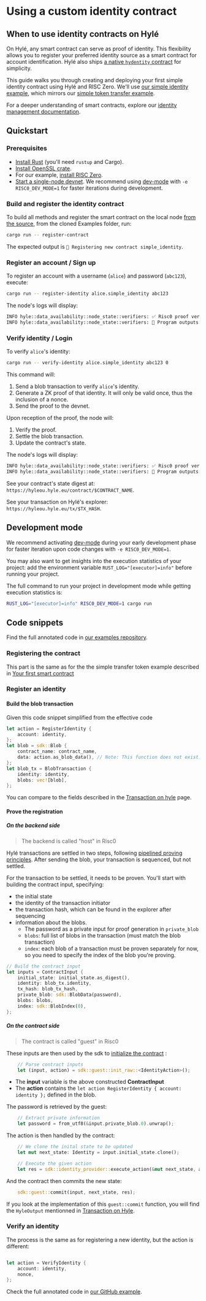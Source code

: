 # Using a custom identity contract

## When to use identity contracts on Hylé

On Hylé, any smart contract can serve as proof of identity. This flexibility allows you to register your preferred identity source as a smart contract for account identification. Hylé also ships [a native `hydentity` contract](https://github.com/Hyle-org/hyle/tree/main/crates/contracts/hydentity) for simplicity.

This guide walks you through creating and deploying your first simple identity contract using Hylé and RISC Zero. We'll use [our simple identity example](https://github.com/Hyle-org/examples/tree/main/simple-identity), which mirrors our [simple token transfer example](./your-first-smart-contract.md).

For a deeper understanding of smart contracts, explore our [identity management documentation](../general-doc/identity.md).

## Quickstart

### Prerequisites

- [Install Rust](https://www.rust-lang.org/tools/install) (you'll need `rustup` and Cargo).
- [Install OpenSSL crate](https://crates.io/crates/openssl).
- For our example, [install RISC Zero](https://dev.risczero.com/api/zkvm/install).
- [Start a single-node devnet](./devnet.md). We recommend using [dev-mode](https://dev.risczero.com/api/generating-proofs/dev-mode) with `-e RISC0_DEV_MODE=1` for faster iterations during development.

### Build and register the identity contract

To build all methods and register the smart contract on the local node [from the source](https://github.com/Hyle-org/examples/blob/main/simple-identity/host/src/main.rs), from the cloned Examples folder, run:

```bash
cargo run -- register-contract
```

The expected output is `📝 Registering new contract simple_identity`.

### Register an account / Sign up

To register an account with a username (`alice`) and password (`abc123`), execute:

```sh
cargo run -- register-identity alice.simple_identity abc123
```

The node's logs will display:

```bash
INFO hyle::data_availability::node_state::verifiers: ✅ Risc0 proof verified.
INFO hyle::data_availability::node_state::verifiers: 🔎 Program outputs: Successfully registered identity for account: alice.simple_identity
```

### Verify identity / Login

To verify `alice`'s identity:

```bash
cargo run -- verify-identity alice.simple_identity abc123 0
```

This command will:

1. Send a blob transaction to verify `alice`'s identity.
1. Generate a ZK proof of that identity. It will only be valid once, thus the inclusion of a nonce.
1. Send the proof to the devnet.

Upon reception of the proof, the node will:

1. Verify the proof.
1. Settle the blob transaction.
1. Update the contract's state.

The node's logs will display:

```bash
INFO hyle::data_availability::node_state::verifiers: ✅ Risc0 proof verified.
INFO hyle::data_availability::node_state::verifiers: 🔎 Program outputs: Identity verified for account: alice.simple_identity
```

See your contract's state digest at: `https://hyleou.hyle.eu/contract/$CONTRACT_NAME`.

See your transaction on Hylé's explorer: `https://hyleou.hyle.eu/tx/$TX_HASH`.


## Development mode

We recommend activating [dev-mode](https://dev.risczero.com/api/generating-proofs/dev-mode) during your early development phase for faster iteration upon code changes with `-e RISC0_DEV_MODE=1`.

You may also want to get insights into the execution statistics of your project: add the environment variable `RUST_LOG="[executor]=info"` before running your project.

The full command to run your project in development mode while getting execution statistics is:

```bash
RUST_LOG="[executor]=info" RISC0_DEV_MODE=1 cargo run
```

## Code snippets

Find the full annotated code in [our examples repository](https://github.com/Hyle-org/examples/blob/main/simple-identity/host/src/main.rs).


### Registering the contract

This part is the same as for the the simple transfer token example described in [Your first smart contract](./your-first-smart-contract.md)

### Register an identity

#### Build the blob transaction

Given this code snippet simplified from the effective code 

```rs
let action = RegisterIdentity {
    account: identity,
};
let blob = sdk::Blob {
    contract_name: contract_name,
    data: action.as_blob_data(), // Note: This function does not exist. Used here for clarity
};
let blob_tx = BlobTransaction {
    identity: identity,
    blobs: vec![blob],
};
```

You can compare to the fields described in the [Transaction on hyle](../general-doc/transaction.md) page.

#### Prove the registration

##### On the backend side
> The backend is called "host" in Risc0

Hylé transactions are settled in two steps, following [pipelined proving principles](../general-doc/pipelined-proving.md). After sending the blob, your transaction is sequenced, but not settled.

For the transaction to be settled, it needs to be proven. You'll start with building the contract input, specifying:

- the initial state 
- the identity of the transaction initiator
- the transaction hash, which can be found in the explorer after sequencing 
- information about the blobs.
  - The password as a private input for proof generation in `private_blob`
  - `blobs`: full list of blobs in the transaction (must match the blob transaction)
  - `index`: each blob of a transaction must be proven separately for now, so you need to specify the index of the blob you're proving.

```rs
// Build the contract input
let inputs = ContractInput {
    initial_state: initial_state.as_digest(),
    identity: blob_tx.identity,
    tx_hash: blob_tx_hash,
    private_blob: sdk::BlobData(password),
    blobs: blobs,
    index: sdk::BlobIndex(0),
};

```

##### On the contract side 
> The contract is called "guest" in Risc0

These inputs are then used by the sdk to [initialize the contract](https://github.com/Hyle-org/examples/blob/main/simple-identity/methods/guest/src/main.rs#L8) :

```rust 
    // Parse contract inputs
    let (input, action) = sdk::guest::init_raw::<IdentityAction>();
```

- The **input** variable is the above constructed **ContractInput**
- The **action** contains the `let action RegisterIdentity { account: identity };` defined in the blob.

The password is retrieved by the guest:

```rust
    // Extract private information
    let password = from_utf8(&input.private_blob.0).unwrap();
```

The action is then handled by the contract:

```rust 
    // We clone the inital state to be updated
    let mut next_state: Identity = input.initial_state.clone();

    // Execute the given action
    let res = sdk::identity_provider::execute_action(&mut next_state, action, password);
```

And the contract then commits the new state:

```rust 
    sdk::guest::commit(input, next_state, res);
```

If you look at the implementation of this `guest::commit` function, you will find the `HyleOutput` mentionned in [Transaction on Hyle](../general-doc/transaction.md).


### Verify an identity

The process is the same as for registering a new identity, but the action is different:

```rs

let action = VerifyIdentity {
    account: identity,
    nonce,
};
```

Check the full annotated code in [our GitHub example](https://github.com/Hyle-org/examples/blob/main/simple-identity/host/src/main.rs).
